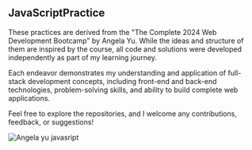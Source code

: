 ## JavaScriptPractice
These practices are derived from the "The Complete 2024 Web Development Bootcamp" by Angela Yu. While the ideas and structure of them are inspired by the course, all code and solutions were developed independently as part of my learning journey.

Each endeavor demonstrates my understanding and application of full-stack development concepts, including front-end and back-end technologies, problem-solving skills, and ability to build complete web applications.

Feel free to explore the repositories, and I welcome any contributions, feedback, or suggestions!

![Angela yu javasript](https://github.com/user-attachments/assets/2e38786e-1d01-445b-8e0a-cda65658fa43)


